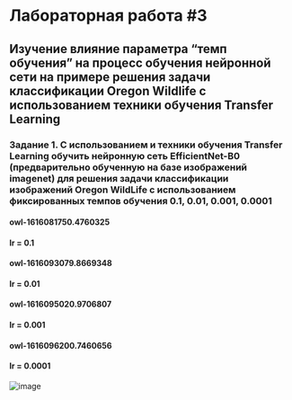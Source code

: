 # Лабораторная работа #3
## Изучение влияние параметра “темп обучения” на процесс обучения нейронной сети на примере решения задачи классификации Oregon Wildlife с использованием техники обучения Transfer Learning
### Задание 1. С использованием и техники обучения Transfer Learning обучить нейронную сеть EfficientNet-B0 (предварительно обученную на базе изображений imagenet) для решения задачи классификации изображений Oregon WildLife с использованием фиксированных темпов обучения 0.1, 0.01, 0.001, 0.0001
#### owl-1616081750.4760325
#### lr = 0.1
#### owl-1616093079.8669348
#### lr = 0.01
#### owl-1616095020.9706807
#### lr = 0.001
#### owl-1616096200.7460656
#### lr = 0.0001
![image](https://user-images.githubusercontent.com/80168174/111886334-10a62100-89de-11eb-8a00-231c14ecca2a.png)
